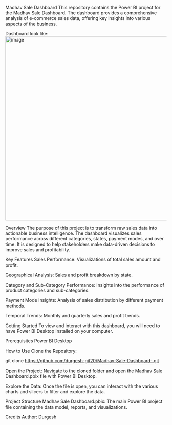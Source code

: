 Madhav Sale Dashboard
This repository contains the Power BI project for the Madhav Sale Dashboard. The dashboard provides a comprehensive analysis of e-commerce sales data, offering key insights into various aspects of the business.

Dashboard look like:
<img width="1023" height="575" alt="image" src="https://github.com/user-attachments/assets/eff16dbf-212c-47f1-bf9d-5c47d0ee20c7" />



Overview
The purpose of this project is to transform raw sales data into actionable business intelligence. The dashboard visualizes sales performance across different categories, states, payment modes, and over time. It is designed to help stakeholders make data-driven decisions to improve sales and profitability.

Key Features
Sales Performance: Visualizations of total sales amount and profit.

Geographical Analysis: Sales and profit breakdown by state.

Category and Sub-Category Performance: Insights into the performance of product categories and sub-categories.

Payment Mode Insights: Analysis of sales distribution by different payment methods.

Temporal Trends: Monthly and quarterly sales and profit trends.

Getting Started
To view and interact with this dashboard, you will need to have Power BI Desktop installed on your computer.

Prerequisites
Power BI Desktop

How to Use
Clone the Repository:

git clone https://github.com/durgesh-git20/Madhav-Sale-Dashboard-.git

Open the Project:
Navigate to the cloned folder and open the Madhav Sale Dashboard.pbix file with Power BI Desktop.

Explore the Data:
Once the file is open, you can interact with the various charts and slicers to filter and explore the data.

Project Structure
Madhav Sale Dashboard.pbix: The main Power BI project file containing the data model, reports, and visualizations.

Credits
Author: Durgesh

